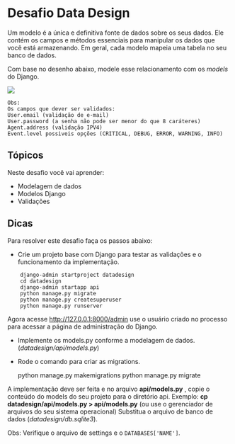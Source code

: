 # Desafio Data Design


Um modelo é a única e definitiva fonte de dados sobre os seus dados.
Ele contém os campos e métodos essenciais para manipular os dados que você está armazenando.  Em geral, cada modelo mapeia uma tabela no seu banco de dados.

Com base no desenho abaixo, modele esse relacionamento com os *models* do Django.

![](https://codenation-challenges.s3-us-west-1.amazonaws.com/python-9/challenge.png)

    Obs:
    Os campos que dever ser validados:
    User.email (validação de e-mail)
    User.password (a senha não pode ser menor do que 8 caráteres)
    Agent.address (validação IPV4)
    Event.level possiveis opções (CRITICAL, DEBUG, ERROR, WARNING, INFO)

## Tópicos

Neste desafio você vai aprender:

- Modelagem de dados
- Modelos Django
- Validações


## Dicas

Para resolver este desafio faça os passos abaixo:

- Crie um projeto base com Django para testar as validações e o funcionamento da implementação.

```console
	django-admin startproject datadesign
	cd datadesign
	django-admin startapp api
	python manage.py migrate
    python manage.py createsuperuser
	python manage.py runserver
```

Agora acesse http://127.0.0.1:8000/admin use o usuário criado no
processo para acessar a página de administração do Django.

- Implemente os models.py conforme a modelagem de dados. (*datadesign/api/models.py*)
- Rode o comando para criar as migrations.

    python manage.py makemigrations
    python manage.py migrate


A implementação deve ser feita e no arquivo **api/models.py** ,
copie o conteúdo do models do seu projeto para o diretório api.
Exemplo: **cp datadesign/api/models.py > api/models.py** (ou use o gerenciador de arquivos do seu sistema operacional)
Substitua o arquivo de banco de dados (*datadesign/db.sqlite3*).

Obs: Verifique o arquivo de settings e o `DATABASES['NAME']`.
